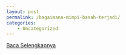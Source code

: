 ```yaml
---
layout: post
permalink: /bagaimana-mimpi-basah-terjadi/
categories:
    - Uncategorized
---
```


[Baca Selengkapnya](/01)